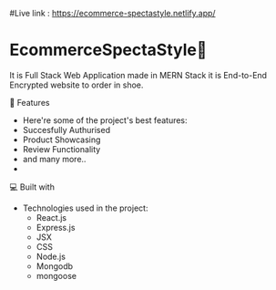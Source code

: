 #Live link : https://ecommerce-spectastyle.netlify.app/
# EcommerceSpectaStyle🚀
  It is Full Stack Web Application made in MERN Stack it is End-to-End Encrypted 
  website to order in shoe.
  
🧐 Features
 - Here're some of the project's best features:
  - Succesfully Authurised
  - Product Showcasing
  - Review Functionality
  - and many more..
- 
💻 Built with
- Technologies used in the project:
  - React.js
  - Express.js
  - JSX
  - CSS
  - Node.js
  - Mongodb
  - mongoose
